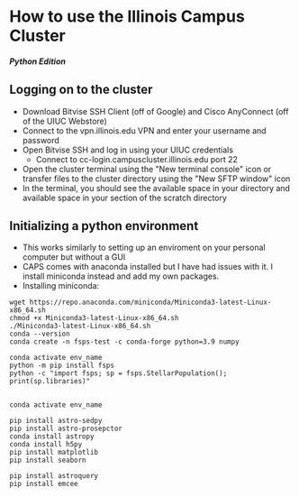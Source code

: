 # How to use the Illinois Campus Cluster
##### Python Edition

## Logging on to the cluster
- Download Bitvise SSH Client (off of Google) and Cisco AnyConnect (off of the UIUC Webstore)
- Connect to the vpn.illinois.edu VPN and enter your username and password
- Open Bitvise SSH and log in using your UIUC credentials
  - Connect to cc-login.campuscluster.illinois.edu port 22
- Open the cluster terminal using the "New terminal console" icon or transfer files to the cluster directory using the "New SFTP window" icon
- In the terminal, you should see the available space in your directory and available space in your section of the scratch directory

## Initializing a python environment
- This works similarly to setting up an enviroment on your personal computer but without a GUI
- CAPS comes with anaconda installed but I have had issues with it. I install miniconda instead and add my own packages.
- Installing miniconda:
```
wget https://repo.anaconda.com/miniconda/Miniconda3-latest-Linux-x86_64.sh
chmod +x Miniconda3-latest-Linux-x86_64.sh
./Miniconda3-latest-Linux-x86_64.sh
conda --version
conda create -n fsps-test -c conda-forge python=3.9 numpy

conda activate env_name
python -m pip install fsps
python -c "import fsps; sp = fsps.StellarPopulation(); print(sp.libraries)"


conda activate env_name

pip install astro-sedpy
pip install astro-prosepctor
conda install astropy
conda install h5py
pip install matplotlib
pip install seaborn

pip install astroquery
pip install emcee
```
